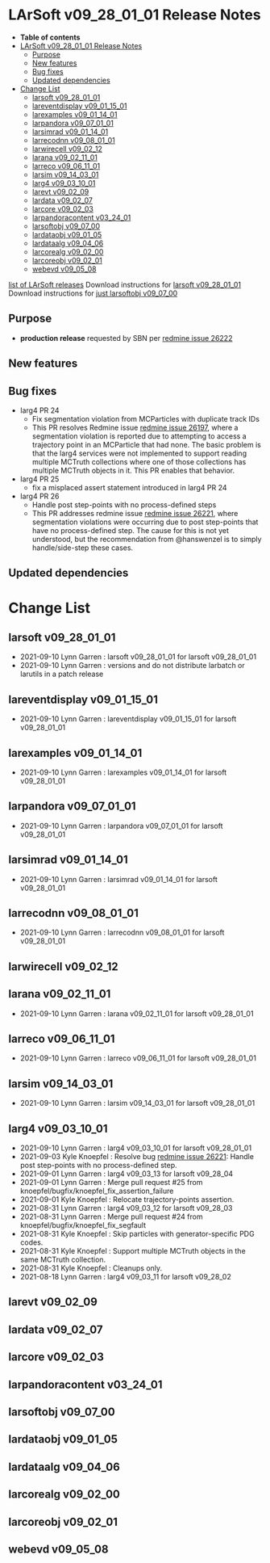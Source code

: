 LArSoft v09_28_01_01 Release Notes
=============================================================================

-   **Table of contents**
-   [LArSoft v09_28_01_01 Release Notes](#LArSoft-v09_28_01_01-Release-Notes)
    -   [Purpose](#Purpose)
    -   [New features](#New-features)
    -   [Bug fixes](#Bug-fixes)
    -   [Updated dependencies](#Updated-dependencies)
-   [Change List](#Change-List)
    -   [larsoft v09_28_01_01](#larsoft-v09_28_01_01)
    -   [lareventdisplay v09_01_15_01](#lareventdisplay-v09_01_15_01)
    -   [larexamples v09_01_14_01](#larexamples-v09_01_14_01)
    -   [larpandora v09_07_01_01](#larpandora-v09_07_01_01)
    -   [larsimrad v09_01_14_01](#larsimrad-v09_01_14_01)
    -   [larrecodnn v09_08_01_01](#larrecodnn-v09_08_01_01)
    -   [larwirecell v09_02_12](#larwirecell-v09_02_12)
    -   [larana v09_02_11_01](#larana-v09_02_11_01)
    -   [larreco v09_06_11_01](#larreco-v09_06_11_01)
    -   [larsim v09_14_03_01](#larsim-v09_14_03_01)
    -   [larg4 v09_03_10_01](#larg4-v09_03_10_01)
    -   [larevt v09_02_09](#larevt-v09_02_09)
    -   [lardata v09_02_07](#lardata-v09_02_07)
    -   [larcore v09_02_03](#larcore-v09_02_03)
    -   [larpandoracontent v03_24_01](#larpandoracontent-v03_24_01)
    -   [larsoftobj v09_07_00](#larsoftobj-v09_07_00)
    -   [lardataobj v09_01_05](#lardataobj-v09_01_05)
    -   [lardataalg v09_04_06](#lardataalg-v09_04_06)
    -   [larcorealg v09_02_00](#larcorealg-v09_02_00)
    -   [larcoreobj v09_02_01](#larcoreobj-v09_02_01)
    -   [webevd v09_05_08](#webevd-v09_05_08)

[list of LArSoft releases](LArSoft_release_list)
Download instructions for [larsoft v09_28_01_01](http://scisoft.fnal.gov/scisoft/bundles/larsoft/v09_28_01_01/larsoft-v09_28_01_01.html)
Download instructions for [just larsoftobj v09_07_00](http://scisoft.fnal.gov/scisoft/bundles/larsoftobj/v09_07_00/larsoftobj-v09_07_00.html)

Purpose
--------------------

-   **production release** requested by SBN per [redmine issue 26222](https://cdcvs.fnal.gov/redmine/issues/26222)

New features
------------------------------

Bug fixes
------------------------

-   larg4 PR 24
    -   Fix segmentation violation from MCParticles with duplicate track IDs
    -   This PR resolves Redmine issue [redmine issue 26197](https://cdcvs.fnal.gov/redmine/issues/26197), where a segmentation violation is reported due to attempting to access a trajectory point in an MCParticle that had none. The basic problem is that the larg4 services were not implemented to support reading multiple MCTruth collections where one of those collections has multiple MCTruth objects in it. This PR enables that behavior.
-   larg4 PR 25
    -   fix a misplaced assert statement introduced in larg4 PR 24
-   larg4 PR 26
    -   Handle post step-points with no process-defined steps
    -   This PR addresses redmine issue [redmine issue 26221](https://cdcvs.fnal.gov/redmine/issues/26221), where segmentation violations were occurring due to post step-points that have no process-defined step. The cause for this is not yet understood, but the recommendation from @hanswenzel is to simply handle/side-step these cases.

Updated dependencies
----------------------------------------------

Change List
============================

larsoft v09_28_01_01
-------------------------------------------------

-   2021-09-10 Lynn Garren : larsoft v09_28_01_01 for larsoft v09_28_01_01
-   2021-09-10 Lynn Garren : versions and do not distribute larbatch or larutils in a patch release

lareventdisplay v09_01_15_01
-----------------------------------------------------------------

-   2021-09-10 Lynn Garren : lareventdisplay v09_01_15_01 for larsoft v09_28_01_01

larexamples v09_01_14_01
---------------------------------------------------------

-   2021-09-10 Lynn Garren : larexamples v09_01_14_01 for larsoft v09_28_01_01

larpandora v09_07_01_01
-------------------------------------------------------

-   2021-09-10 Lynn Garren : larpandora v09_07_01_01 for larsoft v09_28_01_01

larsimrad v09_01_14_01
-----------------------------------------------------

-   2021-09-10 Lynn Garren : larsimrad v09_01_14_01 for larsoft v09_28_01_01

larrecodnn v09_08_01_01
-------------------------------------------------------

-   2021-09-10 Lynn Garren : larrecodnn v09_08_01_01 for larsoft v09_28_01_01

larwirecell v09_02_12
--------------------------------------------------

larana v09_02_11_01
-----------------------------------------------

-   2021-09-10 Lynn Garren : larana v09_02_11_01 for larsoft v09_28_01_01

larreco v09_06_11_01
-------------------------------------------------

-   2021-09-10 Lynn Garren : larreco v09_06_11_01 for larsoft v09_28_01_01

larsim v09_14_03_01
-----------------------------------------------

-   2021-09-10 Lynn Garren : larsim v09_14_03_01 for larsoft v09_28_01_01

larg4 v09_03_10_01
---------------------------------------------

-   2021-09-10 Lynn Garren : larg4 v09_03_10_01 for larsoft v09_28_01_01
-   2021-09-03 Kyle Knoepfel : Resolve bug [redmine issue 26221](https://cdcvs.fnal.gov/redmine/issues/26221): Handle post step-points with no process-defined step.
-   2021-09-01 Lynn Garren : larg4 v09_03_13 for larsoft v09_28_04
-   2021-09-01 Lynn Garren : Merge pull request \#25 from knoepfel/bugfix/knoepfel_fix_assertion_failure
-   2021-09-01 Kyle Knoepfel : Relocate trajectory-points assertion.
-   2021-08-31 Lynn Garren : larg4 v09_03_12 for larsoft v09_28_03
-   2021-08-31 Lynn Garren : Merge pull request \#24 from knoepfel/bugfix/knoepfel_fix_segfault
-   2021-08-31 Kyle Knoepfel : Skip particles with generator-specific PDG codes.
-   2021-08-31 Kyle Knoepfel : Support multiple MCTruth objects in the same MCTruth collection.
-   2021-08-31 Kyle Knoepfel : Cleanups only.
-   2021-08-18 Lynn Garren : larg4 v09_03_11 for larsoft v09_28_02

larevt v09_02_09
----------------------------------------

lardata v09_02_07
------------------------------------------

larcore v09_02_03
------------------------------------------

larpandoracontent v03_24_01
--------------------------------------------------------------

larsoftobj v09_07_00
------------------------------------------------

lardataobj v09_01_05
------------------------------------------------

lardataalg v09_04_06
------------------------------------------------

larcorealg v09_02_00
------------------------------------------------

larcoreobj v09_02_01
------------------------------------------------

webevd v09_05_08
----------------------------------------
